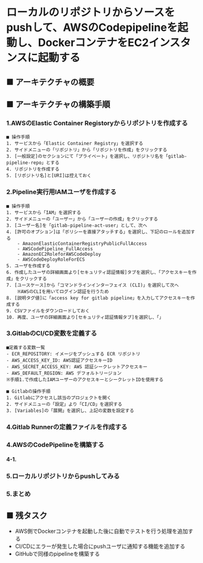 # ローカルのリポジトリからソースをpushして、AWSのCodepipelineを起動し、DockerコンテナをEC2インスタンスに起動する

## ■ アーキテクチャの概要

## ■ アーキテクチャの構築手順

### 1.AWSのElastic Container Registoryからリポジトリを作成する
    ■ 操作手順
    1. サービスから「Elastic Container Registry」を選択する
    2. サイドメニューの「リポジトリ」から「リポジトリを作成」をクリックする
    3. [一般設定]のセクションにて「プライベート」を選択し、リポジトリ名を「gitlab-pipeline-repo」とする
    4. リポジトリを作成する
    5. [リポジトリ名]と[URI]は控えておく

### 2.Pipeline実行用IAMユーザを作成する
    ■ 操作手順
    1. サービスから「IAM」を選択する
    2. サイドメニューの「ユーザー」から「ユーザーの作成」をクリックする
    3. [ユーザー名]を「gitlab-pipeline-act-user」として、次へ
    4. [許可のオプション]は「ポリシーを直接アタッチする」を選択し、下記のロールを追加する
        - AmazonElasticContainerRegistryPublicFullAccess
        - AWSCodePipeline_FullAccess
        - AmazonEC2RoleforAWSCodeDeploy
        - AWSCodeDeployRoleForECS
    5. ユーザを作成する
    6. 作成したユーザの詳細画面より[セキュリティ認証情報]タブを選択し、「アクセスキーを作成」をクリックする
    7. [ユースケース]から「コマンドラインインターフェイス (CLI)」を選択して次へ
        ※AWSのCLIを用いてログイン認証を行うため
    8. [説明タグ値]に「access key for gitlab pipeline」を入力してアクセスキーを作成する
    9. CSVファイルをダウンロードしておく
    10. 再度、ユーザの詳細画面より[セキュリティ認証情報タブ]を選択し、「」
    

### 3.GitlabのCI/CD変数を定義する
    ■定義する変数一覧
    - ECR_REPOSITORY: イメージをプッシュする ECR リポジトリ
    - AWS_ACCESS_KEY_ID: AWS認証アクセスキーID
    - AWS_SECRET_ACCESS_KEY: AWS 認証シークレットアクセスキー
    - AWS_DEFAULT_REGION: AWS デフォルトリージョン  
    ※手順1.で作成したIAMユーザーのアクセスキーとシークレットIDを使用する

    ■ Gitlabの操作手順
    1. Gitlabにアクセスし該当のプロジェクトを開く
    2. サイドメニューの「設定」より「CI/CD」を選択する
    3. [Variables]の「展開」を選択し、上記の変数を設定する

### 4.Gitlab Runnerの定義ファイルを作成する



### 4.AWSのCodePipelineを構築する
#### 4-1.

### 5.ローカルリポジトリからpushしてみる

### 5.まとめ

## ■ 残タスク
- AWS側でDockerコンテナを起動した後に自動でテストを行う処理を追加する
- CI/CDにエラーが発生した場合にpushユーザに通知する機能を追加する
- GitHubで同様のpipelineを構築する
